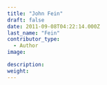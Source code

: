 ```yaml
---
title: "John Fein"
draft: false
date: 2011-09-08T04:22:14.000Z
last_name: "Fein"
contributor_type:
  - Author
image:

description:
weight:
---
```


